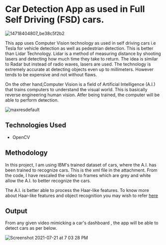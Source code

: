 # Car Detection App as used in Full Self Driving (FSD) cars.

![14718404807_be38c5f2b2](https://user-images.githubusercontent.com/77420780/126481426-616f8f2d-0dc3-41f5-9442-3c6f473b2d20.jpg)

This app uses Computer Vision technology as used in self driving cars i.e Tesla for vehicle detection as well as pedestrian detection. This is better than Lidar Technology. Lidar is a method of measuring distance by shooting lasers and detecting how much time they take to return. The idea is similar to Radar but instead of radio waves, lasers are used. The technology is extremely accurate at detecting objects even up to millimeters. However tends to be expensive and not without flaws.

On the other hand,Computer Vision is a field of Artificial Intelligence (A.I.) that trains computers to understand the visual world. This is basically reverse engineering human vision. Atfer being trained, the computer will be able to perform detection.

![maxresdefault](https://user-images.githubusercontent.com/77420780/126481784-e15ae5cb-2a45-40db-815a-c0c619e167e6.jpg)


## Technologies Used
* OpenCV 


## Methodology
In this project, I am using IBM's trained dataset of cars, where the A.I. has been trained to recognize cars. This is the xml file in the attachment. From the code, I have rescaled the video to frames which are grey and white allow the A.I. to better recognize the cars.

The A.I. is better able to process the Haar-like features.
To know more about Haar-like features and object recognition you may wish to refer [here](https://en.wikipedia.org/wiki/Haar-like_feature#:~:text=Haar-like%20features%20are%20digital%20image%20features%20used%20in,were%20used%20in%20the%20first%20real-time%20face%20detector.)


## Output

From any given video mimicking a car's dashboard , the app will be able to detect cars as per below.

![Screenshot 2021-07-21 at 7 03 28 PM](https://user-images.githubusercontent.com/77420780/126480987-4b6aa70c-e46a-4378-9fa1-f0612b614aed.png)


